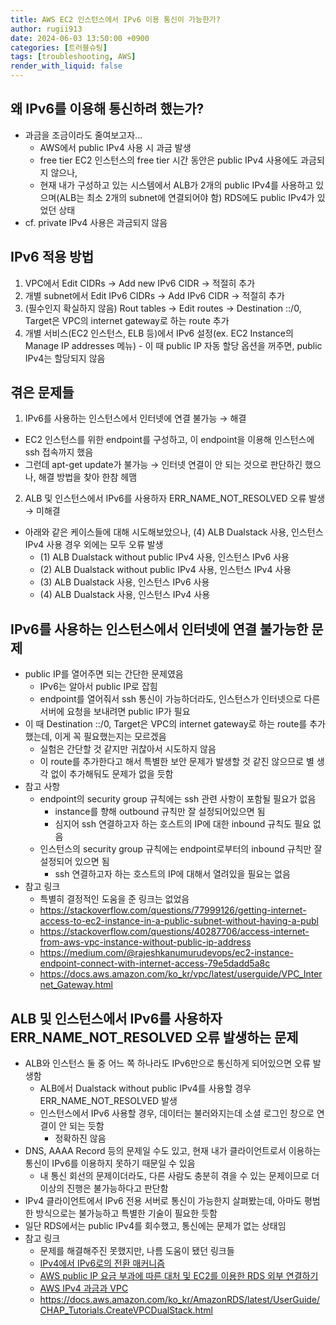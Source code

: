 ```yaml
---
title: AWS EC2 인스턴스에서 IPv6 이용 통신이 가능한가?
author: rugii913
date: 2024-06-03 13:50:00 +0900
categories: [트러블슈팅]
tags: [troubleshooting, AWS]
render_with_liquid: false
---
```


## 왜 IPv6를 이용해 통신하려 했는가?
- 과금을 조금이라도 줄여보고자...
  - AWS에서 public IPv4 사용 시 과금 발생
  - free tier EC2 인스턴스의 free tier 시간 동안은 public IPv4 사용에도 과금되지 않으나,
  - 현재 내가 구성하고 있는 시스템에서 ALB가 2개의 public IPv4를 사용하고 있으며(ALB는 최소 2개의 subnet에 연결되어야 함) RDS에도 public IPv4가 있었던 상태
- cf. private IPv4 사용은 과금되지 않음

## IPv6 적용 방법
1) VPC에서 Edit CIDRs → Add new IPv6 CIDR → 적절히 추가
2) 개별 subnet에서 Edit IPv6 CIDRs → Add IPv6 CIDR → 적절히 추가
3) (필수인지 확실하지 않음) Rout tables → Edit routes → Destination ::/0, Target은 VPC의 internet gateway로 하는 route 추가
4) 개별 서비스(EC2 인스턴스, ELB 등)에서 IPv6 설정(ex. EC2 Instance의 Manage IP addresses 메뉴) - 이 때 public IP 자동 할당 옵션을 꺼주면, public IPv4는 할당되지 않음

## 겪은 문제들
1) IPv6를 사용하는 인스턴스에서 인터넷에 연결 불가능 → 해결
- EC2 인스턴스를 위한 endpoint를 구성하고, 이 endpoint을 이용해 인스턴스에 ssh 접속까지 했음
- 그런데 apt-get update가 불가능 → 인터넷 연결이 안 되는 것으로 판단하긴 했으나, 해결 방법을 찾아 한참 헤맴
2) ALB 및 인스턴스에서 IPv6를 사용하자 ERR_NAME_NOT_RESOLVED 오류 발생 → 미해결
- 아래와 같은 케이스들에 대해 시도해보았으나, (4) ALB Dualstack 사용, 인스턴스 IPv4 사용 경우 외에는 모두 오류 발생
  - (1) ALB Dualstack without public IPv4 사용, 인스턴스 IPv6 사용
  - (2) ALB Dualstack without public IPv4 사용, 인스턴스 IPv4 사용
  - (3) ALB Dualstack 사용, 인스턴스 IPv6 사용
  - (4) ALB Dualstack 사용, 인스턴스 IPv4 사용

## IPv6를 사용하는 인스턴스에서 인터넷에 연결 불가능한 문제
- public IP를 열어주면 되는 간단한 문제였음
  - IPv6는 알아서 public IP로 잡힘
  - endpoint를 열어줘서 ssh 통신이 가능하더라도, 인스턴스가 인터넷으로 다른 서버에 요청을 보내려면 public IP가 필요
- 이 때 Destination ::/0, Target은 VPC의 internet gateway로 하는 route를 추가했는데, 이게 꼭 필요했는지는 모르겠음
  - 실험은 간단할 것 같지만 귀찮아서 시도하지 않음
  - 이 route를 추가한다고 해서 특별한 보안 문제가 발생할 것 같진 않으므로 별 생각 없이 추가해둬도 문제가 없을 듯함
- 참고 사항
  - endpoint의 security group 규칙에는 ssh 관련 사항이 포함될 필요가 없음
    - instance를 향해 outbound 규칙만 잘 설정되어있으면 됨
    - 심지어 ssh 연결하고자 하는 호스트의 IP에 대한 inbound 규칙도 필요 없음
  - 인스턴스의 security group 규칙에는 endpoint로부터의 inbound 규칙만 잘 설정되어 있으면 됨
    - ssh 연결하고자 하는 호스트의 IP에 대해서 열려있을 필요는 없음
- 참고 링크
  - 특별히 결정적인 도움을 준 링크는 없었음
  - https://stackoverflow.com/questions/77999126/getting-internet-access-to-ec2-instance-in-a-public-subnet-without-having-a-publ
  - https://stackoverflow.com/questions/40287706/access-internet-from-aws-vpc-instance-without-public-ip-address
  - https://medium.com/@rajeshkanumurudevops/ec2-instance-endpoint-connect-with-internet-access-79e5dadd5a8c
  - https://docs.aws.amazon.com/ko_kr/vpc/latest/userguide/VPC_Internet_Gateway.html

## ALB 및 인스턴스에서 IPv6를 사용하자 ERR_NAME_NOT_RESOLVED 오류 발생하는 문제
- ALB와 인스턴스 둘 중 어느 쪽 하나라도 IPv6만으로 통신하게 되어있으면 오류 발생함
  - ALB에서 Dualstack without public IPv4를 사용할 경우 ERR_NAME_NOT_RESOLVED 발생
  - 인스턴스에서 IPv6 사용할 경우, 데이터는 불러와지는데 소셜 로그인 창으로 연결이 안 되는 듯함
    - 정확하진 않음
- DNS, AAAA Record 등의 문제일 수도 있고, 현재 내가 클라이언트로서 이용하는 통신이 IPv6를 이용하지 못하기 때문일 수 있음
  - 내 통신 회선의 문제이더라도, 다른 사람도 충분히 겪을 수 있는 문제이므로 더 이상의 진행은 불가능하다고 판단함
- IPv4 클라이언트에서 IPv6 전용 서버로 통신이 가능한지 살펴봤는데, 아마도 평범한 방식으로는 불가능하고 특별한 기술이 필요한 듯함
- 일단 RDS에서는 public IPv4를 회수했고, 통신에는 문제가 없는 상태임
- 참고 링크
  - 문제를 해결해주진 못했지만, 나름 도움이 됐던 링크들
  - [IPv4에서 IPv6로의 전환 매커니즘](https://mydailylogs.tistory.com/127)
  - [AWS public IP 요금 부과에 따른 대처 및 EC2를 이용한 RDS 외부 연결하기](https://inchan.dev/posts/202403051335/)
  - [AWS IPv4 과금과 VPC](https://velog.io/@goinggoing/AWS-IPv4-%EA%B3%BC%EA%B8%88%EA%B3%BC-VPC)
  - https://docs.aws.amazon.com/ko_kr/AmazonRDS/latest/UserGuide/CHAP_Tutorials.CreateVPCDualStack.html
